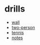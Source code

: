 # drills

- [wall](drills/wall.md)
- [two-person](drills/two-person.md)
- [tennis](drills/tennis.md)
- [notes](drills/notes.md)

